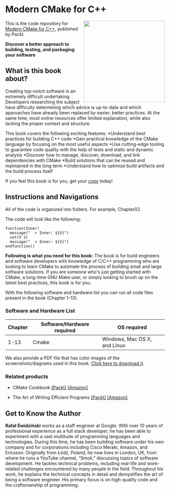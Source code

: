 # Modern CMake for C++

<a href="https://www.packtpub.com/product/modern-cmake-for-c/9781801070058"><img src="https://static.packt-cdn.com/products/9781801070058/cover/smaller" height="256px" align="right"></a>

This is the code repository for [Modern CMake for C++](https://www.packtpub.com/product/modern-cmake-for-c/9781801070058), published by Packt.

**Discover a better approach to building, testing, and packaging your software**

## What is this book about?
Creating top-notch software is an extremely difficult undertaking. Developers researching the subject have difficulty determining which advice is up-to-date and which approaches have already been replaced by easier, better practices. At the same time, most online resources offer limited explanation, while also lacking the proper context and structure.

This book covers the following exciting features:
*Understand best practices for building C++ code
*Gain practical knowledge of the CMake language by focusing on the most useful aspects
*Use cutting-edge tooling to guarantee code quality with the help of tests and static and dynamic analysis
*Discover how to manage, discover, download, and link dependencies with CMake
*Build solutions that can be reused and maintained in the long term
*Understand how to optimize build artifacts and the build process itself

If you feel this book is for you, get your [copy](https://www.amazon.com/Modern-CMake-Discover-approach-packaging/dp/1801070059) today!


## Instructions and Navigations
All of the code is organized into folders. For example, Chapter02.

The code will look like the following:
```
function(Inner)
  message("  > Inner: ${V}")
  set(V 3)
  message("  < Inner: ${V}")
endfunction()

```

**Following is what you need for this book:**
The book is for build engineers and software developers with knowledge of C/C++ programming who are looking to learn CMake to automate the process of building small and large software solutions. If you are someone who's just getting started with CMake, a long-time GNU Make user, or simply looking to brush up on the latest best practices, this book is for you.

With the following software and hardware list you can run all code files present in the book (Chapter 1-13).

### Software and Hardware List
| Chapter | Software/Hardware required | OS required |
| -------- | ------------------------------------ | ----------------------------------- |
| 1-13 | Cmake | Windows, Mac OS X, and Linux |


We also provide a PDF file that has color images of the screenshots/diagrams used in this book. [Click here to download it](https://static.packt-cdn.com/downloads/9781801070058_ColorImages.pdf).


### Related products
* CMake Cookbook [[Packt]](https://www.packtpub.com/product/cmake-cookbook/9781788470711) [[Amazon]](https://www.amazon.com/CMake-Cookbook-Building-packaging-software/dp/1788470710)

* The Art of Writing Efficient Programs [[Packt]](https://www.packtpub.com/product/the-art-of-writing-efficient-programs/9781800208117) [[Amazon]](https://www.amazon.com/Art-Writing-Efficient-Programs-optimizations/dp/1800208111)


## Get to Know the Author

**Rafał Świdziński** 
works as a staff engineer at Google. With over 10 years of professional experience as a full stack developer, he has been able to experiment with a vast multitude of programming languages and technologies. During this time, he has been building software under his own company and for corporations including Cisco Meraki, Amazon, and Ericsson.
Originally from Łódź, Poland, he now lives in London, UK, from where he runs a YouTube channel, “Smok,” discussing topics of software development. He tackles technical problems, including real-life and work-related challenges encountered by many people in the field. Throughout his work, he explains the technical concepts in detail and demystifies the art of being a software engineer. His primary focus is on high-quality code and the craftsmanship of programming.
